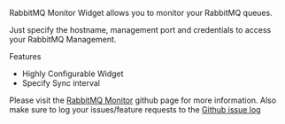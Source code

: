RabbitMQ Monitor Widget allows you to monitor your RabbitMQ queues.

Just specify the hostname, management port and credentials to access your RabbitMQ Management.

Features

* Highly Configurable Widget
* Specify Sync interval

Please visit the [RabbitMQ Monitor](https://github.com/madhur/mq-monitor) github page for more information. Also make sure to log your issues/feature requests to the [Github issue log](https://github.com/madhur/mq-monitor/issues?state=open)
